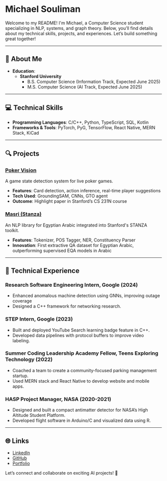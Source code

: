 # Michael Souliman

Welcome to my README! I'm Michael, a Computer Science student specializing in NLP, systems, and graph theory. Below, you’ll find details about my technical skills, projects, and experiences. Let’s build something great together!

---

## 🌟 **About Me**

- **Education**:
  - **Stanford University**
    - B.S. Computer Science (Information Track, Expected June 2025)
    - M.S. Computer Science (AI Track, Expected June 2025)

---

## 💻 **Technical Skills**

- **Programming Languages**: C/C++, Python, TypeScript, SQL, Kotlin
- **Frameworks & Tools**: PyTorch, PyG, TensorFlow, React Native, MERN Stack, KiCad

---

## 🔍 **Projects**

### [Poker Vision](https://cs231n.stanford.edu/2024/papers/poker-game-state-detection.pdf)

A game state detection system for live poker games.

- **Features**: Card detection, action inference, real-time player suggestions
- **Tech Used**: GroundingSAM, CNNs, GTO agent
- **Outcome**: Highlight paper in Stanford’s CS 231N course

### [Masri (Stanza)](https://stanfordnlp.github.io/stanza/available_models.html)

An NLP library for Egyptian Arabic integrated into Stanford's STANZA toolkit.

- **Features**: Tokenizer, POS Tagger, NER, Constituency Parser
- **Innovation**: First extractive QA dataset for Egyptian Arabic, outperforming supervised EQA models in Arabic

---

## 🚀 **Technical Experience**

### Research Software Engineering Intern, Google (2024)

- Enhanced anomalous machine detection using GNNs, improving outage coverage
- Designed a C++ framework for networking research.

### STEP Intern, Google (2023)

- Built and deployed YouTube Search learning badge feature in C++.
- Developed data pipelines with protocol buffers to improve video labeling.

### Summer Coding Leadership Academy Fellow, Teens Exploring Technology (2022)

- Coached a team to create a community-focused parking management startup.
- Used MERN stack and React Native to develop website and mobile apps.

### HASP Project Manager, NASA (2020-2021)

- Designed and built a compact antimatter detector for NASA’s High Altitude Student Platform.
- Developed flight software in Arduino/C and visualized data using R.

---

## 🌐 **Links**

- [LinkedIn](https://www.linkedin.com/in/michaelsouliman/)
- [GitHub](https://github.com/michaelsouliman)
- [Portfolio](http://michaelsouliman.com)

Let’s connect and collaborate on exciting AI projects! 🚀
